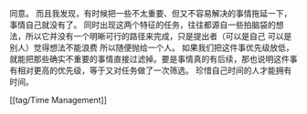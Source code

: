同意。
而且我发现，有时候把一些不太重要、但又不容易解决的事情拖延一下，事情自己就没有了。
同时出现这两个特征的任务，往往都源自一些拍脑袋的想法，所以它并没有一个明晰可行的路径来完成，只是提出者（可以是自己 可以是别人）觉得想法不能浪费 所以随便抛给一个人。
如果我们把这件事优先级放低，就能把那些确实不重要的事情直接过滤掉。要是事情真的有后续，那也说明这件事有相对更高的优先级，等于又对任务做了一次筛选。
珍惜自己时间的人才能拥有时间。

[[tag/Time Management]]